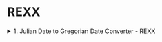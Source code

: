 # REXX
<details>
  <summary> 1. Julian Date to Gregorian Date Converter - REXX </summary>
 <br />
  
**Input :** Julian Date    - YYYYDDD <br />
**Output:** Gregorian Date - YYYY/MM/DD <br />
**Exit  :** Type QUIT <br />

**Basic Validations Performed:**
 - Input date is not blank
 - Input date is of 7 length
 - Input date if of Number datatype

**Testing:**
![JUL2GREG]([http://url/to/img.png](/REXX/files/JUL2GREG.PNG))<br />
REXX Code: [JUL2GREG](https://github.com/Mahaboob-Khan/Mainframe/blob/main/REXX/JUL2GREG.rexx)
</details>
